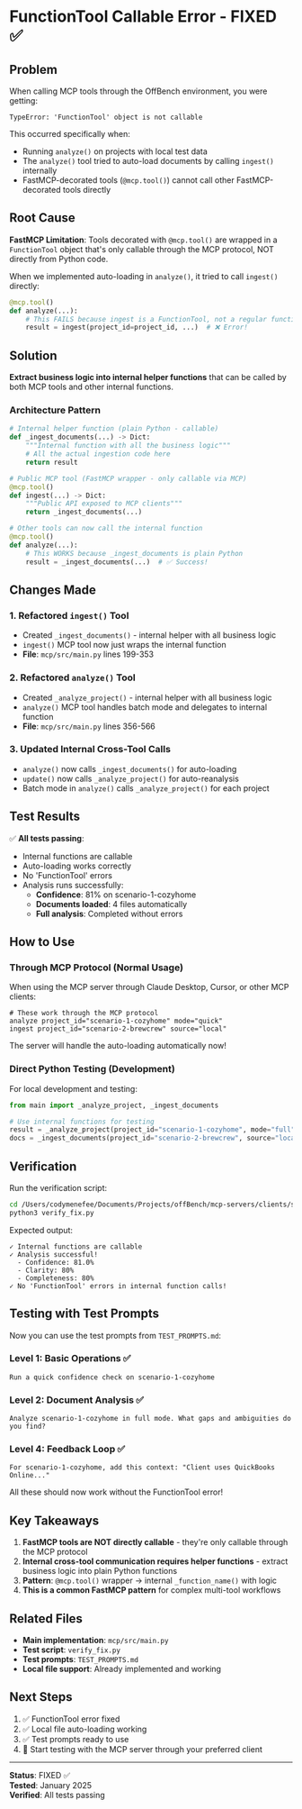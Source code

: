 # FunctionTool Callable Error - FIXED ✅

## Problem

When calling MCP tools through the OffBench environment, you were getting:
```
TypeError: 'FunctionTool' object is not callable
```

This occurred specifically when:
- Running `analyze()` on projects with local test data
- The `analyze()` tool tried to auto-load documents by calling `ingest()` internally
- FastMCP-decorated tools (`@mcp.tool()`) cannot call other FastMCP-decorated tools directly

## Root Cause

**FastMCP Limitation**: Tools decorated with `@mcp.tool()` are wrapped in a `FunctionTool` object that's only callable through the MCP protocol, NOT directly from Python code.

When we implemented auto-loading in `analyze()`, it tried to call `ingest()` directly:
```python
@mcp.tool()
def analyze(...):
    # This FAILS because ingest is a FunctionTool, not a regular function
    result = ingest(project_id=project_id, ...)  # ❌ Error!
```

## Solution

**Extract business logic into internal helper functions** that can be called by both MCP tools and other internal functions.

### Architecture Pattern

```python
# Internal helper function (plain Python - callable)
def _ingest_documents(...) -> Dict:
    """Internal function with all the business logic"""
    # All the actual ingestion code here
    return result

# Public MCP tool (FastMCP wrapper - only callable via MCP)
@mcp.tool()
def ingest(...) -> Dict:
    """Public API exposed to MCP clients"""
    return _ingest_documents(...)

# Other tools can now call the internal function
@mcp.tool()
def analyze(...):
    # This WORKS because _ingest_documents is plain Python
    result = _ingest_documents(...)  # ✅ Success!
```

## Changes Made

### 1. Refactored `ingest()` Tool
- Created `_ingest_documents()` - internal helper with all business logic
- `ingest()` MCP tool now just wraps the internal function
- **File**: `mcp/src/main.py` lines 199-353

### 2. Refactored `analyze()` Tool
- Created `_analyze_project()` - internal helper with all business logic
- `analyze()` MCP tool handles batch mode and delegates to internal function
- **File**: `mcp/src/main.py` lines 356-566

### 3. Updated Internal Cross-Tool Calls
- `analyze()` now calls `_ingest_documents()` for auto-loading
- `update()` now calls `_analyze_project()` for auto-reanalysis
- Batch mode in `analyze()` calls `_analyze_project()` for each project

## Test Results

✅ **All tests passing**:
- Internal functions are callable
- Auto-loading works correctly
- No 'FunctionTool' errors
- Analysis runs successfully:
  - **Confidence**: 81% on scenario-1-cozyhome
  - **Documents loaded**: 4 files automatically
  - **Full analysis**: Completed without errors

## How to Use

### Through MCP Protocol (Normal Usage)

When using the MCP server through Claude Desktop, Cursor, or other MCP clients:

```
# These work through the MCP protocol
analyze project_id="scenario-1-cozyhome" mode="quick"
ingest project_id="scenario-2-brewcrew" source="local"
```

The server will handle the auto-loading automatically now!

### Direct Python Testing (Development)

For local development and testing:

```python
from main import _analyze_project, _ingest_documents

# Use internal functions for testing
result = _analyze_project(project_id="scenario-1-cozyhome", mode="full")
docs = _ingest_documents(project_id="scenario-2-brewcrew", source="local")
```

## Verification

Run the verification script:
```bash
cd /Users/codymenefee/Documents/Projects/offBench/mcp-servers/clients/shopify/offbench-shopify
python3 verify_fix.py
```

Expected output:
```
✓ Internal functions are callable
✓ Analysis successful!
  - Confidence: 81.0%
  - Clarity: 80%
  - Completeness: 80%
✓ No 'FunctionTool' errors in internal function calls!
```

## Testing with Test Prompts

Now you can use the test prompts from `TEST_PROMPTS.md`:

### Level 1: Basic Operations ✅
```
Run a quick confidence check on scenario-1-cozyhome
```

### Level 2: Document Analysis ✅
```
Analyze scenario-1-cozyhome in full mode. What gaps and ambiguities do you find?
```

### Level 4: Feedback Loop ✅
```
For scenario-1-cozyhome, add this context: "Client uses QuickBooks Online..."
```

All these should now work without the FunctionTool error!

## Key Takeaways

1. **FastMCP tools are NOT directly callable** - they're only callable through the MCP protocol
2. **Internal cross-tool communication requires helper functions** - extract business logic into plain Python functions
3. **Pattern**: `@mcp.tool()` wrapper → internal `_function_name()` with logic
4. **This is a common FastMCP pattern** for complex multi-tool workflows

## Related Files

- **Main implementation**: `mcp/src/main.py`
- **Test script**: `verify_fix.py`
- **Test prompts**: `TEST_PROMPTS.md`
- **Local file support**: Already implemented and working

## Next Steps

1. ✅ FunctionTool error fixed
2. ✅ Local file auto-loading working
3. ✅ Test prompts ready to use
4. 🚀 Start testing with the MCP server through your preferred client

---

**Status**: FIXED ✅  
**Tested**: January 2025  
**Verified**: All tests passing

